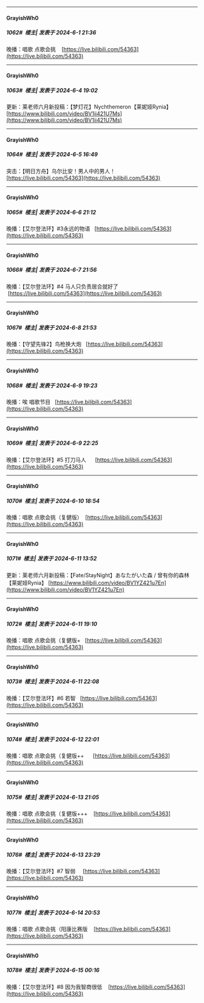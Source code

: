 ﻿
*****

####  GrayishWh0  
##### 1062#         楼主| 发表于 2024-6-1 21:36

晚播：唱歌 点歌会挑    [https://live.bilibili.com/54363](https://live.bilibili.com/54363)


*****

####  GrayishWh0  
##### 1063#         楼主| 发表于 2024-6-4 19:02

更新：莱老师六月新投稿：【梦灯花】Nychthemeron【莱妮娅Rynia】 [https://www.bilibili.com/video/BV1ii421U7Ms](https://www.bilibili.com/video/BV1ii421U7Ms)


*****

####  GrayishWh0  
##### 1064#         楼主| 发表于 2024-6-5 16:49

突击：【明日方舟】乌尔比安！男人中的男人！    [https://live.bilibili.com/54363](https://live.bilibili.com/54363)


*****

####  GrayishWh0  
##### 1065#         楼主| 发表于 2024-6-6 21:12

晚播：【艾尔登法环】#3永远的物语   [https://live.bilibili.com/54363](https://live.bilibili.com/54363)


*****

####  GrayishWh0  
##### 1066#         楼主| 发表于 2024-6-7 21:56

晚播：【艾尔登法环】#4 马人只负责居合就好了   [https://live.bilibili.com/54363](https://live.bilibili.com/54363)


*****

####  GrayishWh0  
##### 1067#         楼主| 发表于 2024-6-8 21:53

晚播：【守望先锋2】鸟枪换大炮   [https://live.bilibili.com/54363](https://live.bilibili.com/54363)


*****

####  GrayishWh0  
##### 1068#         楼主| 发表于 2024-6-9 19:23

晚播：唉 唱歌节目   [https://live.bilibili.com/54363](https://live.bilibili.com/54363)


*****

####  GrayishWh0  
##### 1069#         楼主| 发表于 2024-6-9 22:25

晚播：【艾尔登法环】#5 打刀马人      [https://live.bilibili.com/54363](https://live.bilibili.com/54363)


*****

####  GrayishWh0  
##### 1070#         楼主| 发表于 2024-6-10 18:54

晚播：唱歌 点歌会挑（复健版）  [https://live.bilibili.com/54363](https://live.bilibili.com/54363)


*****

####  GrayishWh0  
##### 1071#         楼主| 发表于 2024-6-11 13:52

更新：莱老师六月新投稿：【Fate/StayNight】あなたがいた森 / 曾有你的森林【莱妮娅Rynia】 [https://www.bilibili.com/video/BV1YZ421u7En](https://www.bilibili.com/video/BV1YZ421u7En)


*****

####  GrayishWh0  
##### 1072#         楼主| 发表于 2024-6-11 19:10

晚播：唱歌 点歌会挑（复健版+   [https://live.bilibili.com/54363](https://live.bilibili.com/54363)


*****

####  GrayishWh0  
##### 1073#         楼主| 发表于 2024-6-11 22:08

晚播：【艾尔登法环】#6 若智   [https://live.bilibili.com/54363](https://live.bilibili.com/54363)


*****

####  GrayishWh0  
##### 1074#         楼主| 发表于 2024-6-12 22:01

晚播：唱歌 点歌会挑（复健版++      [https://live.bilibili.com/54363](https://live.bilibili.com/54363)


*****

####  GrayishWh0  
##### 1075#         楼主| 发表于 2024-6-13 21:05

晚播：唱歌 点歌会挑（复健版+++    [https://live.bilibili.com/54363](https://live.bilibili.com/54363)


*****

####  GrayishWh0  
##### 1076#         楼主| 发表于 2024-6-13 23:29

晚播：【艾尔登法环】#7 智弱     [https://live.bilibili.com/54363](https://live.bilibili.com/54363)


*****

####  GrayishWh0  
##### 1077#         楼主| 发表于 2024-6-14 20:53

晚播：唱歌 点歌会挑（阳康比赛版    [https://live.bilibili.com/54363](https://live.bilibili.com/54363)


*****

####  GrayishWh0  
##### 1078#         楼主| 发表于 2024-6-15 00:16

晚播：【艾尔登法环】#8 因为我智商很低    [https://live.bilibili.com/54363](https://live.bilibili.com/54363)

